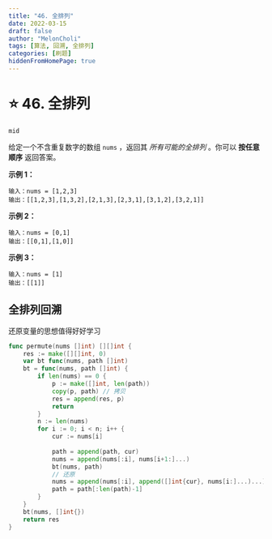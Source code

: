 ```yaml
---
title: "46. 全排列"
date: 2022-03-15
draft: false
author: "MelonCholi"
tags: [算法, 回溯, 全排列]
categories: [刷题]
hiddenFromHomePage: true
---
```


# :star: 46. 全排列

`mid`

给定一个不含重复数字的数组 `nums` ，返回其 *所有可能的全排列* 。你可以 **按任意顺序** 返回答案。

**示例 1：**

```
输入：nums = [1,2,3]
输出：[[1,2,3],[1,3,2],[2,1,3],[2,3,1],[3,1,2],[3,2,1]]
```

**示例 2：**

```
输入：nums = [0,1]
输出：[[0,1],[1,0]]
```

**示例 3：**

```
输入：nums = [1]
输出：[[1]]
```

## 全排列回溯

还原变量的思想值得好好学习

```go
func permute(nums []int) [][]int {
	res := make([][]int, 0)
	var bt func(nums, path []int)
	bt = func(nums, path []int) {
		if len(nums) == 0 {
			p := make([]int, len(path))
			copy(p, path) // 拷贝
			res = append(res, p)
			return
		}
		n := len(nums)
		for i := 0; i < n; i++ {
			cur := nums[i]
            
			path = append(path, cur)
			nums = append(nums[:i], nums[i+1:]...)
			bt(nums, path)
			// 还原
			nums = append(nums[:i], append([]int{cur}, nums[i:]...)...)
			path = path[:len(path)-1]
		}
	}
	bt(nums, []int{})
	return res
}
```

